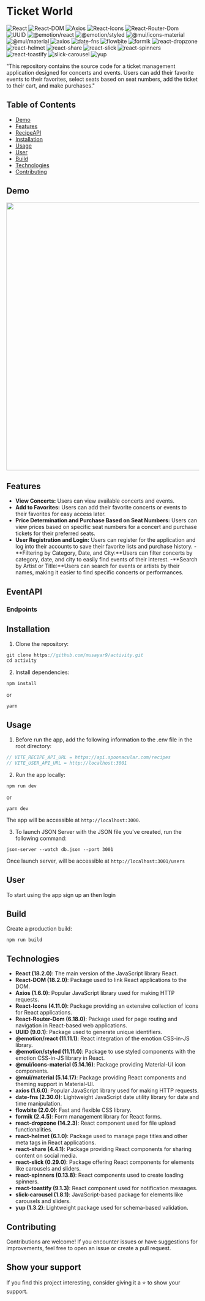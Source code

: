 # Ticket World

![React](https://img.shields.io/badge/React-18.2.0-blue)
![React-DOM](https://img.shields.io/badge/React--DOM-18.2.0-red)
![Axios](https://img.shields.io/badge/Axios-1.6.0-yellow)
![React-Icons](https://img.shields.io/badge/React--Icons-4.11.0-green)
![React-Router-Dom](https://img.shields.io/badge/React--Router--Dom-6.18.0-orange)
![UUID](https://img.shields.io/badge/UUID-9.0.1-blueviolet)
![@emotion/react](https://img.shields.io/badge/@emotion/react-11.11.1-blue)
![@emotion/styled](https://img.shields.io/badge/@emotion/styled-11.11.0-pink)
![@mui/icons-material](https://img.shields.io/badge/@mui/icons--material-5.14.16-orange)
![@mui/material](https://img.shields.io/badge/@mui/material-5.14.17-purple)
![axios](https://img.shields.io/badge/axios-1.6.0-lightgrey)
![date-fns](https://img.shields.io/badge/date--fns-2.30.0-green)
![flowbite](https://img.shields.io/badge/flowbite-2.0.0-yellowgreen)
![formik](https://img.shields.io/badge/formik-2.4.5-brightgreen)
![react-dropzone](https://img.shields.io/badge/react--dropzone-14.2.3-red)
![react-helmet](https://img.shields.io/badge/react--helmet-6.1.0-orange)
![react-share](https://img.shields.io/badge/react--share-4.4.1-blue)
![react-slick](https://img.shields.io/badge/react--slick-0.29.0-purple)
![react-spinners](https://img.shields.io/badge/react--spinners-0.13.8-lightblue)
![react-toastify](https://img.shields.io/badge/react--toastify-9.1.3-yellow)
![slick-carousel](https://img.shields.io/badge/slick--carousel-1.8.1-pink)
![yup](https://img.shields.io/badge/yup-1.3.2-brightgreen)

"This repository contains the source code for a ticket management application designed for concerts and events. Users can add their favorite events to their favorites, select seats based on seat numbers, add the ticket to their cart, and make purchases."

## Table of Contents

- [Demo](#demo)
- [Features](#features)
- [RecipeAPI](#recipeapi)
- [Installation](#installation)
- [Usage](#usage)
- [User](#user)
- [Build](#build)
- [Technologies](#technologies)
- [Contributing](#contributing)

## Demo

<img width = "700px" src=""/>


## Features

- **View Concerts:** Users can view available concerts and events.
- **Add to Favorites:** Users can add their favorite concerts or events to their favorites for easy access later.
- **Price Determination and Purchase Based on Seat Numbers:** Users can view prices based on specific seat numbers for a concert and purchase tickets for their preferred seats.
- **User Registration and Login:** Users can register for the application and log into their accounts to save their favorite lists and purchase history.
-**Filtering by Category, Date, and City:**Users can filter concerts by category, date, and city to easily find events of their interest.
-**Search by Artist or Title:**Users can search for events or artists by their names, making it easier to find specific concerts or performances.


## EventAPI



### Endpoints



## Installation

1. Clone the repository:

```javascript
git clone https://github.com/musayar9/activity.git
cd activity
```

2. Install dependencies:

```
npm install
```

or

```
yarn
```

## Usage

1. Before run the app, add the following information to the .env file in the root directory:

```javascript
// VITE_RECIPE_API_URL = https://api.spoonacular.com/recipes
// VITE_USER_API_URL = http://localhost:3001
```

2. Run the app locally:

```
npm run dev
```

or 
```
yarn dev
```

The app will be accessible at `http://localhost:3000`.

3. To launch JSON Server with the JSON file you've created, run the following command:

```
json-server --watch db.json --port 3001
```

Once launch server, will be accessible at `http://localhost:3001/users`

## User

To start using the app sign up an then login 

## Build

Create a production build:

```
npm run build
```

## Technologies

- **React (18.2.0)**: The main version of the JavaScript library React.
- **React-DOM (18.2.0)**: Package used to link React applications to the DOM.
- **Axios (1.6.0)**: Popular JavaScript library used for making HTTP requests.
- **React-Icons (4.11.0)**: Package providing an extensive collection of icons for React applications.
- **React-Router-Dom (6.18.0)**: Package used for page routing and navigation in React-based web applications.
- **UUID (9.0.1)**: Package used to generate unique identifiers.
- **@emotion/react (11.11.1)**: React integration of the emotion CSS-in-JS library.
- **@emotion/styled (11.11.0)**: Package to use styled components with the emotion CSS-in-JS library in React.
- **@mui/icons-material (5.14.16)**: Package providing Material-UI icon components.
- **@mui/material (5.14.17)**: Package providing React components and theming support in Material-UI.
- **axios (1.6.0)**: Popular JavaScript library used for making HTTP requests.
- **date-fns (2.30.0)**: Lightweight JavaScript date utility library for date and time manipulation.
- **flowbite (2.0.0)**: Fast and flexible CSS library.
- **formik (2.4.5)**: Form management library for React forms.
- **react-dropzone (14.2.3)**: React component used for file upload functionalities.
- **react-helmet (6.1.0)**: Package used to manage page titles and other meta tags in React applications.
- **react-share (4.4.1)**: Package providing React components for sharing content on social media.
- **react-slick (0.29.0)**: Package offering React components for elements like carousels and sliders.
- **react-spinners (0.13.8)**: React components used to create loading spinners.
- **react-toastify (9.1.3)**: React component used for notification messages.
- **slick-carousel (1.8.1)**: JavaScript-based package for elements like carousels and sliders.
- **yup (1.3.2)**: Lightweight package used for schema-based validation.

## Contributing

Contributions are welcome! If you encounter issues or have suggestions for improvements, feel free to open an issue or create a pull request.

## Show your support

If you find this project interesting, consider giving it a ⭐️ to show your support.
